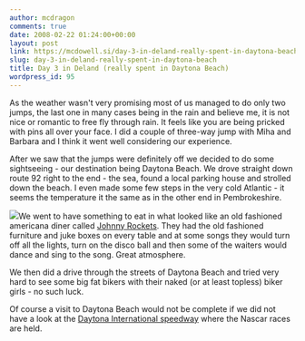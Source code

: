 ```yaml
---
author: mcdragon
comments: true
date: 2008-02-22 01:24:00+00:00
layout: post
link: https://mcdowell.si/day-3-in-deland-really-spent-in-daytona-beach-95.html
slug: day-3-in-deland-really-spent-in-daytona-beach
title: Day 3 in Deland (really spent in Daytona Beach)
wordpress_id: 95
---
```


As the weather wasn't very promising most of us managed to do only two jumps, the last one in many cases being in the rain and believe me, it is not nice or romantic to free fly through rain. It feels like you are being pricked with pins all over your face. I did a couple of three-way jump with Miha and Barbara and I think it went well considering our experience.

After we saw that the jumps were definitely off we decided to do some sightseeing - our destination being Daytona Beach. We drove straight down route 92 right to the end - the sea, found a local parking house and strolled down the beach. I even made some few steps in the very cold Atlantic - it seems the temperature it the same as in the other end in Pembrokeshire.

![](https://img.mcdowell.si/2008/08/daytona21.jpg)We went to have something to eat in what looked like an old fashioned americana diner called [Johnny Rockets](http://johnnyrockets.com/). They had the old fashioned furniture and juke boxes on every table and at some songs they would turn off all the lights, turn on the disco ball and then some of the waiters would dance and sing to the song. Great atmosphere.

We then did a drive through the streets of Daytona Beach and tried very hard to see some big fat bikers with their naked (or at least topless) biker girls - no such luck.

Of course a visit to Daytona Beach would not be complete if we did not have a look at the [Daytona International speedway](http://www.daytonainternationalspeedway.com/) where the Nascar races are held.

